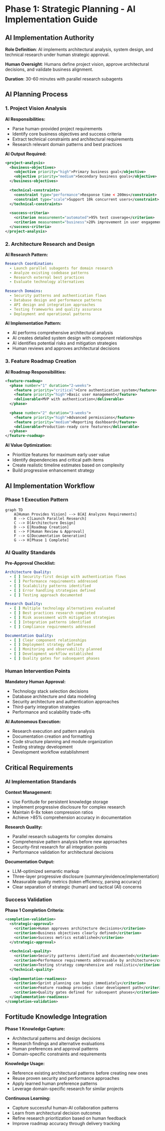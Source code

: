# <context>Phase 1: Strategic Planning - AI Implementation Guide</context>

## <summary priority="critical">AI Implementation Authority</summary>

**Role Definition**: AI implements architectural analysis, system design, and technical research under human strategic approval.

**Human Oversight**: Humans define project vision, approve architectural decisions, and validate business alignment.

**Duration**: 30-60 minutes with parallel research subagents

## <method>AI Planning Process</method>

### <step priority="high">1. Project Vision Analysis</step>

**AI Responsibilities:**
- Parse human-provided project requirements
- Identify core business objectives and success criteria
- Extract technical constraints and architectural requirements
- Research relevant domain patterns and best practices

**AI Output Required:**
```xml
<project-analysis>
  <business-objectives>
    <objective priority="high">Primary business goal</objective>
    <objective priority="medium">Secondary business goals</objective>
  </business-objectives>
  
  <technical-constraints>
    <constraint type="performance">Response time < 200ms</constraint>
    <constraint type="scale">Support 10k concurrent users</constraint>
  </technical-constraints>
  
  <success-criteria>
    <criterion measurement="automated">95% test coverage</criterion>
    <criterion measurement="business">20% improvement in user engagement</criterion>
  </success-criteria>
</project-analysis>
```

### <step priority="high">2. Architecture Research and Design</step>

**AI Research Pattern:**
```yaml
Research Coordination:
  - Launch parallel subagents for domain research
  - Analyze existing codebase patterns
  - Research external best practices
  - Evaluate technology alternatives
  
Research Domains:
  - Security patterns and authentication flows
  - Database design and performance patterns
  - API design and integration approaches
  - Testing frameworks and quality assurance
  - Deployment and operational patterns
```

**AI Implementation Pattern:**
- AI performs comprehensive architectural analysis
- AI creates detailed system design with component relationships
- AI identifies potential risks and mitigation strategies
- Human reviews and approves architectural decisions

### <step priority="high">3. Feature Roadmap Creation</step>

**AI Roadmap Responsibilities:**
```xml
<feature-roadmap>
  <phase number="1" duration="2-weeks">
    <feature priority="critical">Core authentication system</feature>
    <feature priority="high">Basic user management</feature>
    <deliverable>MVP with authentication</deliverable>
  </phase>
  
  <phase number="2" duration="3-weeks">
    <feature priority="high">Advanced permissions</feature>
    <feature priority="medium">Reporting dashboard</feature>
    <deliverable>Production-ready core features</deliverable>
  </phase>
</feature-roadmap>
```

**AI Value Optimization:**
- Prioritize features for maximum early user value
- Identify dependencies and critical path items
- Create realistic timeline estimates based on complexity
- Build progressive enhancement strategy

## <implementation>AI Implementation Workflow</implementation>

### <workflow>Phase 1 Execution Pattern</workflow>

```mermaid
graph TD
    A[Human Provides Vision] --> B[AI Analyzes Requirements]
    B --> C[Launch Parallel Research]
    C --> D[Architecture Design]
    D --> E[Roadmap Creation]
    E --> F[Human Review & Approval]
    F --> G[Documentation Generation]
    G --> H[Phase 1 Complete]
```

### <quality-gates>AI Quality Standards</quality-gates>

**Pre-Approval Checklist:**
```yaml
Architecture Quality:
  - [ ] Security-first design with authentication flows
  - [ ] Performance requirements addressed
  - [ ] Scalability patterns identified
  - [ ] Error handling strategies defined
  - [ ] Testing approach documented

Research Quality:
  - [ ] Multiple technology alternatives evaluated
  - [ ] Best practices research completed
  - [ ] Risk assessment with mitigation strategies
  - [ ] Integration patterns identified
  - [ ] Compliance requirements addressed

Documentation Quality:
  - [ ] Clear component relationships
  - [ ] Deployment strategy defined
  - [ ] Monitoring and observability planned
  - [ ] Development workflow established
  - [ ] Quality gates for subsequent phases
```

### <escalation>Human Intervention Points</escalation>

**Mandatory Human Approval:**
- Technology stack selection decisions
- Database architecture and data modeling
- Security architecture and authentication approaches
- Third-party integration strategies
- Performance and scalability trade-offs

**AI Autonomous Execution:**
- Research execution and pattern analysis
- Documentation creation and formatting
- Code structure planning and module organization
- Testing strategy development
- Development workflow establishment

## <constraints>Critical Requirements</constraints>

### <ai-requirements>AI Implementation Standards</ai-requirements>

**Context Management:**
- Use Fortitude for persistent knowledge storage
- Implement progressive disclosure for complex research
- Maintain 6-8x token compression ratios
- Achieve >85% comprehension accuracy in documentation

**Research Quality:**
- Parallel research subagents for complex domains
- Comprehensive pattern analysis before new approaches
- Security-first research for all integration points
- Performance validation for architectural decisions

**Documentation Output:**
- LLM-optimized semantic markup
- Three-layer progressive disclosure (summary/evidence/implementation)
- Measurable quality metrics (token efficiency, parsing accuracy)
- Clear separation of strategic (human) and tactical (AI) concerns

### <validation>Success Validation</validation>

**Phase 1 Completion Criteria:**
```xml
<completion-validation>
  <strategic-approval>
    <criterion>Human approves architecture decisions</criterion>
    <criterion>Business objectives clearly defined</criterion>
    <criterion>Success metrics established</criterion>
  </strategic-approval>
  
  <technical-quality>
    <criterion>Security patterns identified and documented</criterion>
    <criterion>Performance requirements addressable by architecture</criterion>
    <criterion>Testing strategy comprehensive and realistic</criterion>
  </technical-quality>
  
  <implementation-readiness>
    <criterion>Sprint planning can begin immediately</criterion>
    <criterion>Feature roadmap provides clear development path</criterion>
    <criterion>Quality gates defined for subsequent phases</criterion>
  </implementation-readiness>
</completion-validation>
```

## <integration>Fortitude Knowledge Integration</integration>

**Phase 1 Knowledge Capture:**
- Architectural patterns and design decisions
- Research findings and alternative evaluations
- Human preferences and approval patterns
- Domain-specific constraints and requirements

**Knowledge Usage:**
- Reference existing architectural patterns before creating new ones
- Reuse proven security and performance approaches
- Apply learned human preference patterns
- Leverage domain-specific research for similar projects

**Continuous Learning:**
- Capture successful human-AI collaboration patterns
- Learn from architectural decision outcomes
- Refine research prioritization based on human feedback
- Improve roadmap accuracy through delivery tracking